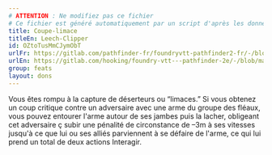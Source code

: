 ```yaml
---
# ATTENTION : Ne modifiez pas ce fichier
# Ce fichier est généré automatiquement par un script d'après les données du module Foundry VTT officiel et de sa traduction
title: Coupe-limace
titleEn: Leech-Clipper
id: OZtoTusMmCJymObT
urlFr: https://gitlab.com/pathfinder-fr/foundryvtt-pathfinder2-fr/-/blob/master/data/feats/OZtoTusMmCJymObT.htm
urlEn: https://gitlab.com/hooking/foundry-vtt---pathfinder-2e/-/blob/master/packs/data/feats.db/leech-clipper.json
group: feats
layout: dons
---
```

Vous êtes rompu à la capture de déserteurs ou “limaces.” Si vous obtenez un coup critique contre un adversaire avec une arme du groupe des fléaux, vous pouvez entourer l'arme autour de ses jambes puis la lacher, obligeant cet adversaire ç subir une pénalité de circonstance de –3m à ses vitesses jusqu'à ce que lui ou ses alliés parviennent à se défaire de l'arme, ce qui lui prend un total de deux actions Interagir.


